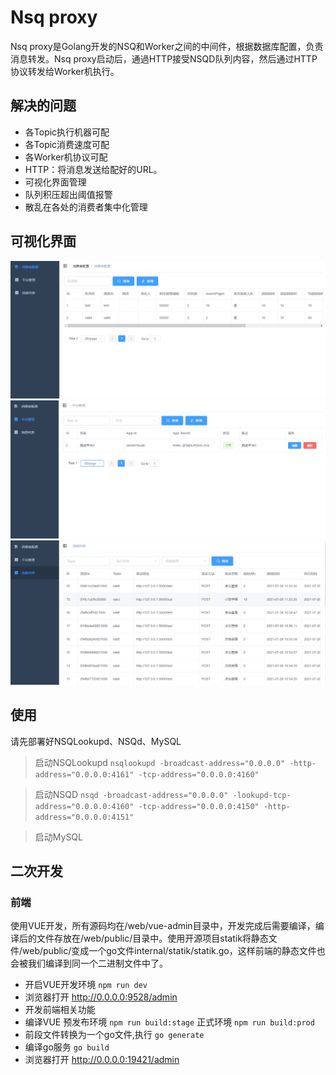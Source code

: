 # Nsq proxy
Nsq proxy是Golang开发的NSQ和Worker之间的中间件，根据数据库配置，负责消息转发。Nsq proxy启动后，通過HTTP接受NSQD队列内容，然后通过HTTP协议转发给Worker机执行。

## 解决的问题
* 各Topic执行机器可配
* 各Topic消费速度可配
* 各Worker机协议可配
* HTTP：将消息发送给配好的URL。
* 可视化界面管理
* 队列积压超出阈值报警
* 散乱在各处的消费者集中化管理

## 可视化界面
![image](assets/images/work.png)
![image](assets/images/platfrom.png)
![image](assets/images/msg.png)
## 使用
请先部署好NSQLookupd、NSQd、MySQL

> 启动NSQLookupd `nsqlookupd -broadcast-address="0.0.0.0" -http-address="0.0.0.0:4161" -tcp-address="0.0.0.0:4160"`

> 启动NSQD `nsqd -broadcast-address="0.0.0.0" -lookupd-tcp-address="0.0.0.0:4160" -tcp-address="0.0.0.0:4150" -http-address="0.0.0.0:4151"`

> 启动MySQL

## 二次开发

### 前端
使用VUE开发，所有源码均在/web/vue-admin目录中，开发完成后需要编译，编译后的文件存放在/web/public/目录中。使用开源项目statik将静态文件/web/public/变成一个go文件internal/statik/statik.go，这样前端的静态文件也会被我们编译到同一个二进制文件中了。

* 开启VUE开发环境 `npm run dev`
* 浏览器打开 http://0.0.0.0:9528/admin
* 开发前端相关功能
* 编译VUE 预发布环境 `npm run build:stage` 正式环境 `npm run build:prod`
* 前段文件转换为一个go文件,执行 `go generate`
* 编译go服务 `go build`
* 浏览器打开 http://0.0.0.0:19421/admin
